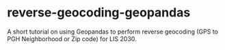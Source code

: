 # reverse-geocoding-geopandas

A short tutorial on using Geopandas to perform reverse geocoding (GPS to PGH Neighborhood or Zip code) for LIS 2030.
